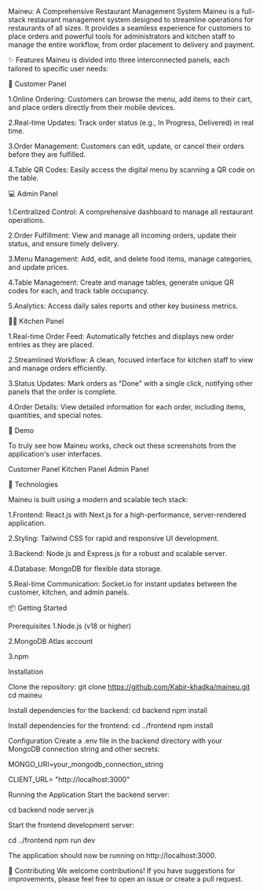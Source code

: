 Maineu: A Comprehensive Restaurant Management System
Maineu is a full-stack restaurant management system designed to streamline operations for restaurants of all sizes. It provides a seamless experience for customers to place orders and powerful tools for administrators and kitchen staff to manage the entire workflow, from order placement to delivery and payment.

✨ Features
Maineu is divided into three interconnected panels, each tailored to specific user needs:

📱 Customer Panel

1.Online Ordering: Customers can browse the menu, add items to their cart, and place orders directly from their mobile devices.

2.Real-time Updates: Track order status (e.g., In Progress, Delivered) in real time.

3.Order Management: Customers can edit, update, or cancel their orders before they are fulfilled.

4.Table QR Codes: Easily access the digital menu by scanning a QR code on the table.

💻 Admin Panel

1.Centralized Control: A comprehensive dashboard to manage all restaurant operations.

2.Order Fulfillment: View and manage all incoming orders, update their status, and ensure timely delivery.

3.Menu Management: Add, edit, and delete food items, manage categories, and update prices.

4.Table Management: Create and manage tables, generate unique QR codes for each, and track table occupancy.

5.Analytics: Access daily sales reports and other key business metrics.

👨‍🍳 Kitchen Panel

1.Real-time Order Feed: Automatically fetches and displays new order entries as they are placed.

2.Streamlined Workflow: A clean, focused interface for kitchen staff to view and manage orders efficiently.

3.Status Updates: Mark orders as "Done" with a single click, notifying other panels that the order is complete.

4.Order Details: View detailed information for each order, including items, quantities, and special notes.

📸 Demo

To truly see how Maineu works, check out these screenshots from the application's user interfaces.

Customer Panel
Kitchen Panel
Admin Panel


🚀 Technologies

Maineu is built using a modern and scalable tech stack:

1.Frontend: React.js with Next.js for a high-performance, server-rendered application.

2.Styling: Tailwind CSS for rapid and responsive UI development.

3.Backend: Node.js and Express.js for a robust and scalable server.

4.Database: MongoDB for flexible data storage.

5.Real-time Communication: Socket.io for instant updates between the customer, kitchen, and admin panels.

📦 Getting Started

Prerequisites
1.Node.js (v18 or higher)

2.MongoDB Atlas account

3.npm

Installation

Clone the repository:
git clone https://github.com/Kabir-khadka/maineu.git
cd maineu

Install dependencies for the backend:
cd backend
npm install

Install dependencies for the frontend:
cd ../frontend
npm install

Configuration
Create a .env file in the backend directory with your MongoDB connection string and other secrets:

MONGO_URI=your_mongodb_connection_string

CLIENT_URL= "http://localhost:3000"

Running the Application
Start the backend server:

cd backend
node server.js

Start the frontend development server:

cd ../frontend
npm run dev

The application should now be running on http://localhost:3000.

🤝 Contributing
We welcome contributions! If you have suggestions for improvements, please feel free to open an issue or create a pull request.
